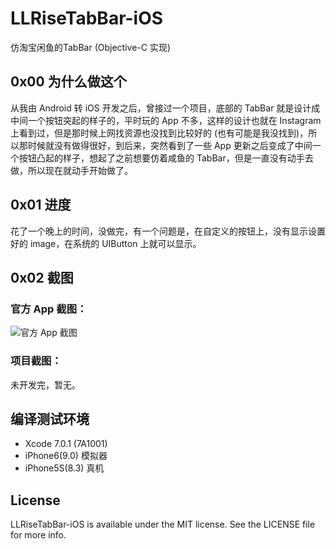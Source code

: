 # LLRiseTabBar-iOS
仿淘宝闲鱼的TabBar (Objective-C 实现)

## 0x00 为什么做这个
从我由 Android 转 iOS 开发之后，曾接过一个项目，底部的 TabBar 就是设计成中间一个按钮突起的样子的，平时玩的 App 不多，这样的设计也就在 Instagram 上看到过，但是那时候上网找资源也没找到比较好的 (也有可能是我没找到)，所以那时候就没有做得很好，到后来，突然看到了一些 App 更新之后变成了中间一个按钮凸起的样子，想起了之前想要仿着咸鱼的 TabBar，但是一直没有动手去做，所以现在就动手开始做了。

## 0x01 进度
花了一个晚上的时间，没做完，有一个问题是，在自定义的按钮上，没有显示设置好的 image，在系统的 UIButton 上就可以显示。

## 0x02 截图
### 官方 App 截图：
![官方 App 截图](https://github.com/NoCodeNoWife/LLRiseTabBar-iOS/blob/master/Screenshot/Official.png)

### 项目截图：
未开发完，暂无。

## 编译测试环境
- Xcode 7.0.1 (7A1001)
- iPhone6(9.0) 模拟器
- iPhone5S(8.3) 真机

## License
LLRiseTabBar-iOS is available under the MIT license. See the LICENSE file for more info.
